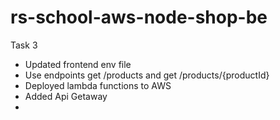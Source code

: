 # rs-school-aws-node-shop-be
Task 3
- Updated frontend env file
- Use endpoints get /products and  get /products/{productId}
- Deployed lambda functions to AWS 
- Added Api Getaway
- 